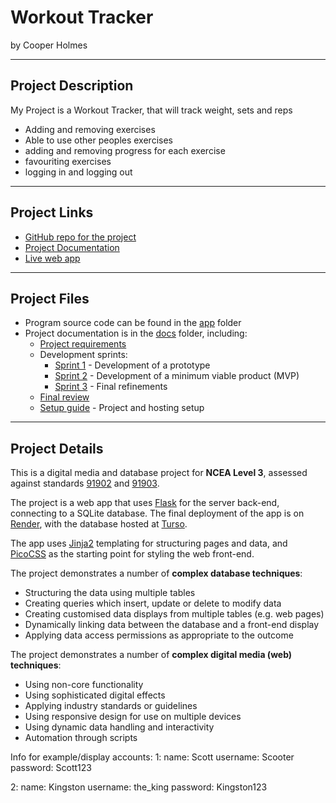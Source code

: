# Workout Tracker

by Cooper Holmes


---

## Project Description

My Project is a Workout Tracker, that will track weight, sets and reps

- Adding and removing exercises
- Able to use other peoples exercises
- adding and removing progress for each exercise
- favouriting exercises
- logging in and logging out


---

## Project Links

- [GitHub repo for the project](https://github.com/waimea-cholmes2/300DTD-Workout-Tracker-Website-Project)
- [Project Documentation](https://waimea-cholmes2.github.io/300DTD-Workout-Tracker-Website-Project/)
- [Live web app](https://three00dtd-workout-tracker-website.onrender.com/)


---

## Project Files

- Program source code can be found in the [app](app/) folder
- Project documentation is in the [docs](docs/) folder, including:
   - [Project requirements](docs/0-requirements.md)
   - Development sprints:
      - [Sprint 1](docs/1-sprint-1-prototype.md) - Development of a prototype
      - [Sprint 2](docs/2-sprint-2-mvp.md) - Development of a minimum viable product (MVP)
      - [Sprint 3](docs/3-sprint-3-refinement.md) - Final refinements
   - [Final review](docs/4-review.md)
   - [Setup guide](docs/setup.md) - Project and hosting setup

---

## Project Details

This is a digital media and database project for **NCEA Level 3**, assessed against standards [91902](docs/as91902.pdf) and [91903](docs/as91903.pdf).

The project is a web app that uses [Flask](https://flask.palletsprojects.com) for the server back-end, connecting to a SQLite database. The final deployment of the app is on [Render](https://three00dtd-workout-tracker-website.onrender.com/), with the database hosted at [Turso](https://turso.tech/).

The app uses [Jinja2](https://jinja.palletsprojects.com/templates/) templating for structuring pages and data, and [PicoCSS](https://picocss.com/) as the starting point for styling the web front-end.

The project demonstrates a number of **complex database techniques**:
- Structuring the data using multiple tables
- Creating queries which insert, update or delete to modify data
- Creating customised data displays from multiple tables (e.g. web pages)
- Dynamically linking data between the database and a front-end display
- Applying data access permissions as appropriate to the outcome

The project demonstrates a number of **complex digital media (web) techniques**:
- Using non-core functionality
- Using sophisticated digital effects
- Applying industry standards or guidelines
- Using responsive design for use on multiple devices
- Using dynamic data handling and interactivity
- Automation through scripts

Info for example/display accounts:
1:
name: Scott
username: Scooter
password: Scott123

2:
name: Kingston
username: the_king
password: Kingston123
